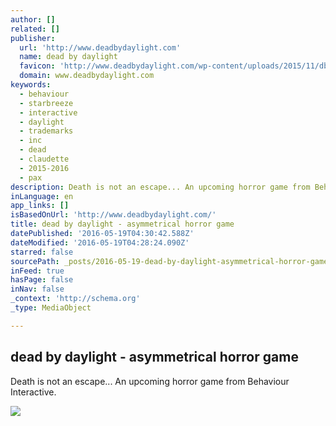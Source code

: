 ```yaml
---
author: []
related: []
publisher:
  url: 'http://www.deadbydaylight.com'
  name: dead by daylight
  favicon: 'http://www.deadbydaylight.com/wp-content/uploads/2015/11/dbd-toplogosmall.png'
  domain: www.deadbydaylight.com
keywords:
  - behaviour
  - starbreeze
  - interactive
  - daylight
  - trademarks
  - inc
  - dead
  - claudette
  - 2015-2016
  - pax
description: Death is not an escape... An upcoming horror game from Behaviour Interactive.
inLanguage: en
app_links: []
isBasedOnUrl: 'http://www.deadbydaylight.com/'
title: dead by daylight - asymmetrical horror game
datePublished: '2016-05-19T04:30:42.588Z'
dateModified: '2016-05-19T04:28:24.090Z'
starred: false
sourcePath: _posts/2016-05-19-dead-by-daylight-asymmetrical-horror-game.md
inFeed: true
hasPage: false
inNav: false
_context: 'http://schema.org'
_type: MediaObject

---
```

<article style=""><h1>dead by daylight - asymmetrical horror game</h1><p>Death is not an escape... An upcoming horror game from Behaviour Interactive.</p><img src="http://www.deadbydaylight.com/wp-content/uploads/2016/04/DBD_Standard_Edition-1024x560.jpg" /></article>
